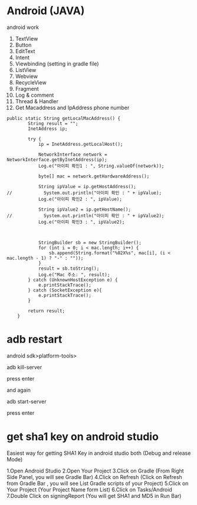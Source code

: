 # Android (JAVA)
android work
1. TextView
2. Button
3. EditText
4. Intent
5. Viewbinding (setting in gradle file)
6. ListView
7. Webview
8. RecycleView
9. Fragment
10. Log & comment
11. Thread & Handler
12. Get Macaddress and IpAddress phone number
```
public static String getLocalMacAddress() {
        String result = "";
        InetAddress ip;

        try {
            ip = InetAddress.getLocalHost();

            NetworkInterface network = NetworkInterface.getByInetAddress(ip);
            Log.e("아이피 확인1 : ", String.valueOf(network));

            byte[] mac = network.getHardwareAddress();

            String ipValue = ip.getHostAddress();
//            System.out.println("아이피 확인 : " + ipValue);
            Log.e("아이피 확인2 : ", ipValue);

            String ipValue2 = ip.getHostName();
//            System.out.println("아이피 확인 : " + ipValue2);
            Log.e("아이피 확인3 : ", ipValue2);



            StringBuilder sb = new StringBuilder();
            for (int i = 0; i < mac.length; i++) {
                sb.append(String.format("%02X%s", mac[i], (i < mac.length - 1) ? "-" : ""));
            }
            result = sb.toString();
            Log.e("Mac 주소: ", result);
        } catch (UnknownHostException e) {
            e.printStackTrace();
        } catch (SocketException e){
            e.printStackTrace();
        }

        return result;
    }
```
# adb restart 
android sdk>platform-tools>

adb kill-server

press enter

and again

adb start-server

press enter

# get sha1 key on android studio
Easiest way for getting SHA1 Key in android studio both (Debug and release Mode)

1.Open Android Studio
2.Open Your Project
3.Click on Gradle (From Right Side Panel, you will see Gradle Bar)
4.Click on Refresh (Click on Refresh from Gradle Bar , you will see List Gradle scripts of your Project)
5.Click on Your Project (Your Project Name form List)
6.Click on Tasks/Android
7.Double Click on signingReport (You will get SHA1 and MD5 in Run Bar)


